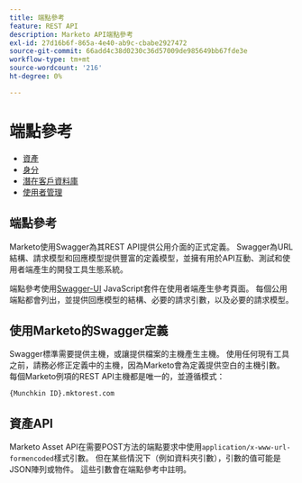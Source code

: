 ```yaml
---
title: 端點參考
feature: REST API
description: Marketo API端點參考
exl-id: 27d16b6f-865a-4e40-ab9c-cbabe2927472
source-git-commit: 66add4c38d0230c36d57009de985649bb67fde3e
workflow-type: tm+mt
source-wordcount: '216'
ht-degree: 0%

---
```


# 端點參考

- [資產](https://developer.adobe.com/marketo-apis/api/asset/)
- [身分](https://developer.adobe.com/marketo-apis/api/identity/)
- [潛在客戶資料庫](https://developer.adobe.com/marketo-apis/api/mapi/)
- [使用者管理](https://developer.adobe.com/marketo-apis/api/user/)

## 端點參考

Marketo使用Swagger為其REST API提供公用介面的正式定義。 Swagger為URL結構、請求模型和回應模型提供豐富的定義模型，並擁有用於API互動、測試和使用者端產生的開發工具生態系統。

端點參考使用[Swagger-UI](https://swagger.io/tools/swagger-ui/) JavaScript套件在使用者端產生參考頁面。 每個公用端點都會列出，並提供回應模型的結構、必要的請求引數，以及必要的請求模型。

## 使用Marketo的Swagger定義

Swagger標準需要提供主機，或讓提供檔案的主機產生主機。 使用任何現有工具之前，請務必修正定義中的主機，因為Marketo會為定義提供空白的主機引數。 每個Marketo例項的REST API主機都是唯一的，並遵循模式：

`{Munchkin ID}.mktorest.com`

## 資產API

Marketo Asset API在需要POST方法的端點要求中使用`application/x-www-url-formencoded`樣式引數。 但在某些情況下（例如資料夾引數），引數的值可能是JSON陣列或物件。 這些引數會在端點參考中註明。
